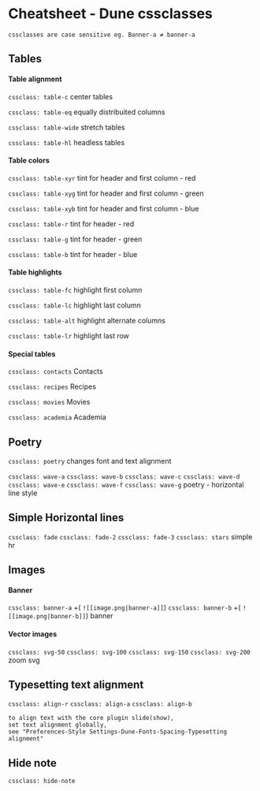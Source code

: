 # Cheatsheet - Dune cssclasses
```memo
cssclasses are case sensitive eg. Banner-a ≠ banner-a
```

## Tables

#### Table alignment
`cssclass: table-c`
center tables

`cssclass: table-eq`
equally distribuited columns

`cssclass: table-wide` 
stretch tables

`cssclass: table-hl` 
headless tables

#### Table colors
`cssclass: table-xyr`
tint for header and first column - red

`cssclass: table-xyg`
tint for header and first column - green

`cssclass: table-xyb`
tint for header and first column - blue

`cssclass: table-r`
tint for header - red

`cssclass: table-g`
tint for header - green

`cssclass: table-b`
tint for header - blue

#### Table highlights

`cssclass: table-fc`
highlight first column

`cssclass: table-lc`
highlight last column

`cssclass: table-alt`
highlight alternate columns

`cssclass: table-lr`
highlight last row


#### Special tables
`cssclass: contacts` 
Contacts

`cssclass: recipes` 
Recipes
 
`cssclass: movies`
Movies

`cssclass: academia`
Academia

## Poetry

`cssclass: poetry`
changes font and text alignment

`cssclass: wave-a` 
`cssclass: wave-b`
`cssclass: wave-c`
`cssclass: wave-d`
`cssclass: wave-e`
`cssclass: wave-f`
`cssclass: wave-g`
poetry - horizontal line style

## Simple Horizontal lines

`cssclass: fade` 
`cssclass: fade-2`
`cssclass: fade-3`
`cssclass: stars` 
simple hr

## Images
#### Banner
`cssclass: banner-a` +( `![[image.png|banner-a]]`)
`cssclass: banner-b` +( `![[image.png|banner-b]]`)
banner

#### Vector images
`cssclass: svg-50`
`cssclass: svg-100`
`cssclass: svg-150`
`cssclass: svg-200`
zoom svg

## Typesetting text alignment
`cssclass: align-r`
`cssclass: align-a`
`cssclass: align-b`

```memo
to align text with the core plugin slide(show), 
set text alignment globally, 
see "Preferences-Style Settings-Dune-Fonts-Spacing-Typesetting alignment"
```

## Hide note
`cssclass: hide-note`
